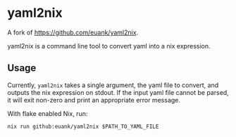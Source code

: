 # yaml2nix

A fork of https://github.com/euank/yaml2nix.

yaml2nix is a command line tool to convert yaml into a nix expression.

## Usage

Currently, `yaml2nix` takes a single argument, the yaml file to convert, and
outputs the nix expression on stdout.
If the input yaml file cannot be parsed, it will exit non-zero and print an
appropriate error message.

With flake enabled Nix, run:

```
nix run github:euank/yaml2nix $PATH_TO_YAML_FILE
```
